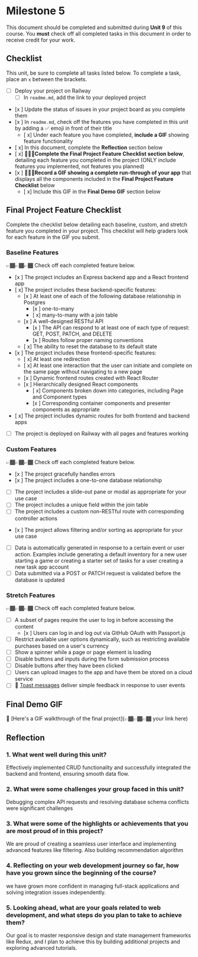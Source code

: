 # Milestone 5

This document should be completed and submitted during **Unit 9** of this course. You **must** check off all completed tasks in this document in order to receive credit for your work.

## Checklist

This unit, be sure to complete all tasks listed below. To complete a task, place an `x` between the brackets.

- [ ] Deploy your project on Railway
  - [ ] In `readme.md`, add the link to your deployed project
- [x ] Update the status of issues in your project board as you complete them
- [x ] In `readme.md`, check off the features you have completed in this unit by adding a ✅ emoji in front of their title
  - [ x] Under each feature you have completed, **include a GIF** showing feature functionality
- [ x] In this document, complete the **Reflection** section below
- [ x] 🚩🚩🚩**Complete the Final Project Feature Checklist section below**, detailing each feature you completed in the project (ONLY include features you implemented, not features you planned)
- [x ] 🚩🚩🚩**Record a GIF showing a complete run-through of your app** that displays all the components included in the **Final Project Feature Checklist** below
  - [ x] Include this GIF in the **Final Demo GIF** section below

## Final Project Feature Checklist

Complete the checklist below detailing each baseline, custom, and stretch feature you completed in your project. This checklist will help graders look for each feature in the GIF you submit.

### Baseline Features

👉🏾👉🏾👉🏾 Check off each completed feature below.

- [x ] The project includes an Express backend app and a React frontend app
- [ x] The project includes these backend-specific features:
  - [x ] At least one of each of the following database relationship in Postgres
    - [x ] one-to-many
    - [ x] many-to-many with a join table
  - [x ] A well-designed RESTful API
    - [x ] The API can respond to at least one of each type of request: GET, POST, PATCH, and DELETE
    - [x ] Routes follow proper naming conventions
  - [ x] The ability to reset the database to its default state
- [x ] The project includes these frontend-specific features:
  - [ x] At least one redirection
  - [ x] At least one interaction that the user can initiate and complete on the same page without navigating to a new page
  - [x ] Dynamic frontend routes created with React Router
  - [x ] Hierarchically designed React components
    - [ x] Components broken down into categories, including Page and Component types
    - [x ] Corresponding container components and presenter components as appropriate
- [ x] The project includes dynamic routes for both frontend and backend apps
- [ ] The project is deployed on Railway with all pages and features working

### Custom Features

👉🏾👉🏾👉🏾 Check off each completed feature below.

- [x ] The project gracefully handles errors
- [x ] The project includes a one-to-one database relationship
- [ ] The project includes a slide-out pane or modal as appropriate for your use case
- [ ] The project includes a unique field within the join table
- [ ] The project includes a custom non-RESTful route with corresponding controller actions
- [x ] The project allows filtering and/or sorting as appropriate for your use case
- [ ] Data is automatically generated in response to a certain event or user action. Examples include generating a default inventory for a new user starting a game or creating a starter set of tasks for a user creating a new task app account
- [ ] Data submitted via a POST or PATCH request is validated before the database is updated

### Stretch Features

👉🏾👉🏾👉🏾 Check off each completed feature below.

- [ ] A subset of pages require the user to log in before accessing the content
  - [x ] Users can log in and log out via GitHub OAuth with Passport.js
- [ ] Restrict available user options dynamically, such as restricting available purchases based on a user's currency
- [ ] Show a spinner while a page or page element is loading
- [ ] Disable buttons and inputs during the form submission process
- [ ] Disable buttons after they have been clicked
- [ ] Users can upload images to the app and have them be stored on a cloud service
- [ ] 🍞 [Toast messages](https://www.patternfly.org/v3/pattern-library/communication/toast-notifications/index.html) deliver simple feedback in response to user events

## Final Demo GIF

🔗 [Here's a GIF walkthrough of the final project](👉🏾👉🏾👉🏾 your link here)

## Reflection

### 1. What went well during this unit?

Effectively implemented CRUD functionality and successfully integrated the backend and frontend, ensuring smooth data flow.

### 2. What were some challenges your group faced in this unit?

Debugging complex API requests and resolving database schema conflicts were significant challenges 

### 3. What were some of the highlights or achievements that you are most proud of in this project?

We are proud of creating a seamless user interface and implementing advanced features like filtering. Also building recommendation algorithm

### 4. Reflecting on your web development journey so far, how have you grown since the beginning of the course?

we have grown more confident in managing full-stack applications and solving integration issues independently.

### 5. Looking ahead, what are your goals related to web development, and what steps do you plan to take to achieve them?

Our goal is to master responsive design and state management frameworks like Redux, and I plan to achieve this by building additional projects and exploring advanced tutorials.
